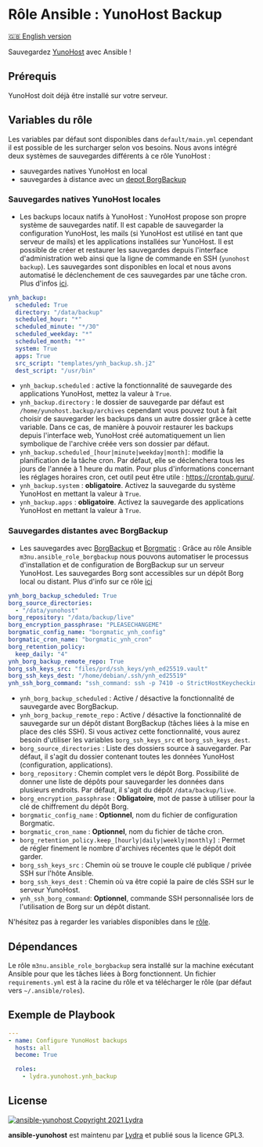 # Rôle Ansible : YunoHost Backup

[🇬🇧 English version](README.md)

Sauvegardez [YunoHost](https://yunohost.org/#/) avec Ansible !

## Prérequis

YunoHost doit déjà être installé sur votre serveur.

## Variables du rôle

Les variables par défaut sont disponibles dans `default/main.yml` cependant il est possible de les surcharger selon vos besoins.
Nous avons intégré deux systèmes de sauvegardes différents à ce rôle YunoHost :

- sauvegardes natives YunoHost en local
- sauvegardes à distance avec un [depot BorgBackup](https://borgbackup.readthedocs.io/en/stable/)

### Sauvegardes natives YunoHost locales

- Les backups locaux natifs à YunoHost : YunoHost propose son propre système de sauvegardes natif. Il est capable de sauvegarder la configuration YunoHost, les mails (si YunoHost est utilisé en tant que serveur de mails) et les applications installées sur YunoHost. Il est possible de créer et restaurer les sauvegardes depuis l'interface d'administration web ainsi que la ligne de commande en SSH (`yunohost backup`). Les sauvegardes sont disponibles en local et nous avons automatisé le déclenchement de ces sauvegardes par une tâche cron. Plus d'infos [ici](https://yunohost.org/fr/backup).

```yml
ynh_backup:
  scheduled: True
  directory: "/data/backup"
  scheduled_hour: "*"
  scheduled_minute: "*/30"
  scheduled_weekday: "*"
  scheduled_month: "*"
  system: True
  apps: True
  src_script: "templates/ynh_backup.sh.j2"
  dest_script: "/usr/bin"
```

- `ynh_backup.scheduled` : active la fonctionnalité de sauvegarde des applications YunoHost, mettez la valeur à `True`.
- `ynh_backup.directory` : le dossier de sauvegarde par défaut est `/home/yunohost.backup/archives` cependant vous pouvez tout à fait choisir de sauvegarder les backups dans un autre dossier grâce à cette variable. Dans ce cas, de manière à pouvoir restaurer les backups depuis l'interface web, YunoHost créé automatiquement un lien symbolique de l'archive créée vers son dossier par défaut.
- `ynh_backup.scheduled_[hour|minute|weekday|month]`: modifie la planification de la tâche cron. Par défaut, elle se déclenchera tous les jours de l'année à 1 heure du matin. Pour plus d'informations concernant les réglages horaires cron, cet outil peut être utile : <https://crontab.guru/>.
- `ynh_backup.system` : **obligatoire**. Activez la sauvegarde du système YunoHost en mettant la valeur à `True`.
- `ynh_backup.apps` : **obligatoire**. Activez la sauvegarde des applications YunoHost en mettant la valeur à `True`.

### Sauvegardes distantes avec BorgBackup

- Les sauvegardes avec [BorgBackup](https://borgbackup.readthedocs.io/en/stable/) et [Borgmatic](https://github.com/witten/borgmatic) : Grâce au rôle Ansible `m3nu.ansible_role_borgbackup` nous pouvons automatiser le processus d'installation et de configuration de BorgBackup sur un serveur YunoHost. Les sauvegardes Borg sont accessibles sur un dépôt Borg local ou distant. Plus d'info sur ce rôle [ici](https://github.com/borgbase/ansible-role-borgbackup)

```yml
ynh_borg_backup_scheduled: True
borg_source_directories:
  - "/data/yunohost"
borg_repository: "/data/backup/live"
borg_encryption_passphrase: "PLEASECHANGEME"
borgmatic_config_name: "borgmatic_ynh_config"
borgmatic_cron_name: "borgmatic_ynh_cron"
borg_retention_policy:
  keep_daily: "4"
ynh_borg_backup_remote_repo: True
borg_ssh_keys_src: "files/prd/ssh_keys/ynh_ed25519.vault"
borg_ssh_keys_dest: "/home/debian/.ssh/ynh_ed25519"
ynh_ssh_borg_command: "ssh_command: ssh -p 7410 -o StrictHostKeychecking=no -i {{ borg_ssh_keys_dest }}"
```

- `ynh_borg_backup_scheduled` : Active / désactive la fonctionnalité de sauvegarde avec BorgBackup.
- `ynh_borg_backup_remote_repo` : Active / désactive la fonctionnalité de sauvegarde sur un dépôt distant BorgBackup (tâches liées à la mise en place des clés SSH). Si vous activez cette fonctionnalité, vous aurez besoin d'utiliser les variables `borg_ssh_keys_src` et `borg_ssh_keys_dest`.
- `borg_source_directories` : Liste des dossiers source à sauvegarder. Par défaut, il s'agit du dossier contenant toutes les données YunoHost (configuration, applications).
- `borg_repository` : Chemin complet vers le dépôt Borg. Possibilité de donner une liste de dépôts pour sauvegarder les données dans plusieurs endroits. Par défaut, il s'agit du dépôt `/data/backup/live`.
- `borg_encryption_passphrase` : **Obligatoire**, mot de passe à utiliser pour la clé de chiffrement du dépôt Borg.
- `borgmatic_config_name` : **Optionnel**, nom du fichier de configuration Borgmatic.
- `borgmatic_cron_name` : **Optionnel**, nom du fichier de tâche cron.
- `borg_retention_policy.keep_[hourly|daily|weekly|monthly]` : Permet de régler finement le nombre d'archives récentes que le dépôt doit garder.
- `borg_ssh_keys_src` : Chemin où se trouve le couple clé publique / privée SSH sur l'hôte Ansible.
- `borg_ssh_keys_dest` : Chemin où va être copié la paire de clés SSH sur le serveur YunoHost.
- `ynh_ssh_borg_command`: **Optionnel**, commande SSH personnalisée lors de l'utilisation de Borg sur un dépôt distant.

N'hésitez pas à regarder les variables disponibles dans le [rôle](https://github.com/borgbase/ansible-role-borgbackup).

## Dépendances

Le rôle `m3nu.ansible_role_borgbackup` sera installé sur la machine exécutant Ansible pour que les tâches liées à Borg fonctionnent. Un fichier `requirements.yml` est à la racine du rôle et va télécharger le rôle (par défaut vers `~/.ansible/roles`).

## Exemple de Playbook

```yml
---
- name: Configure YunoHost backups
  hosts: all
  become: True

  roles:
    - lydra.yunohost.ynh_backup
```

## License

[![ansible-yunohost Copyright 2021 Lydra](https://www.gnu.org/graphics/gplv3-with-text-136x68.png)](https://choosealicense.com/licenses/gpl-3.0/)

**ansible-yunohost** est maintenu par [Lydra](https://lydra.fr/) et publié sous la licence GPL3.
